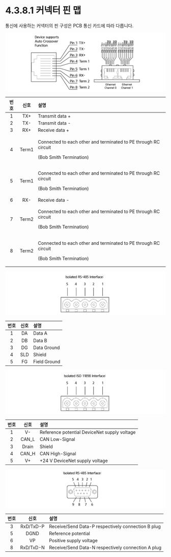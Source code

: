 # 4.3.8.1 커넥터 핀 맵

통신에 사용하는 커넥터의 핀 구성은 PCB 통신 카드에 따라 다릅니다.

![&#xADF8;&#xB9BC; 47 RJ45 &#xC18C;&#xCF13;&#xC758; &#xC774;&#xB354;&#xB137; &#xD540; &#xD560;&#xB2F9;](../../../.gitbook/assets/image127.png)

<table>
  <thead>
    <tr>
      <th style="text-align:center"><b>&#xBC88;&#xD638;</b>
      </th>
      <th style="text-align:center"><b>&#xC2E0;&#xD638;</b>
      </th>
      <th style="text-align:left"><b>                                                                       &#xC124;&#xBA85;</b>
      </th>
    </tr>
  </thead>
  <tbody>
    <tr>
      <td style="text-align:center">1</td>
      <td style="text-align:center">TX+</td>
      <td style="text-align:left">Transmit data +</td>
    </tr>
    <tr>
      <td style="text-align:center">2</td>
      <td style="text-align:center">TX-</td>
      <td style="text-align:left">Transmit data -</td>
    </tr>
    <tr>
      <td style="text-align:center">3</td>
      <td style="text-align:center">RX+</td>
      <td style="text-align:left">Receive data +</td>
    </tr>
    <tr>
      <td style="text-align:center">4</td>
      <td style="text-align:center">Term1</td>
      <td style="text-align:left">
        <p>Connected to each other and terminated to PE through RC circuit</p>
        <p>(Bob Smith Termination)</p>
      </td>
    </tr>
    <tr>
      <td style="text-align:center">5</td>
      <td style="text-align:center">Term1</td>
      <td style="text-align:left">
        <p>Connected to each other and terminated to PE through RC circuit</p>
        <p>(Bob Smith Termination)</p>
      </td>
    </tr>
    <tr>
      <td style="text-align:center">6</td>
      <td style="text-align:center">RX-</td>
      <td style="text-align:left">Receive data -</td>
    </tr>
    <tr>
      <td style="text-align:center">7</td>
      <td style="text-align:center">Term2</td>
      <td style="text-align:left">
        <p>Connected to each other and terminated to PE through RC circuit</p>
        <p>(Bob Smith Termination)</p>
      </td>
    </tr>
    <tr>
      <td style="text-align:center">8</td>
      <td style="text-align:center">Term2</td>
      <td style="text-align:left">
        <p>Connected to each other and terminated to PE through RC circuit</p>
        <p>(Bob Smith Termination)</p>
      </td>
    </tr>
  </tbody>
</table>

![&#xADF8;&#xB9BC; 48 CC-&#xB9C1;&#xD06C; &#xC778;&#xD130;&#xD398;&#xC774;&#xC2A4;\(CombiCon male &#xCEE4;&#xB125;&#xD130;, 5&#xD540;\)](../../../.gitbook/assets/image128.png)

| **번호** | **신호** |                                                                   **설명** |
| :---: | :---: | :--- |
| 1 | DA | Data A |
| 2 | DB | Data B |
| 3 | DG | Data Ground |
| 4 | SLD | Shield |
| 5 | FG | Field Ground |

![&#xADF8;&#xB9BC; 49 DevcieNet &#xC778;&#xD130;&#xD398;&#xC774;&#xC2A4;\(CombiCon male &#xCEE4;&#xB125;&#xD130;, 5 &#xD540;\)](../../../.gitbook/assets/image129.png)

| **번호** | **신호** |                                                                  **설명** |
| :---: | :---: | :--- |
| 1 | V- | Reference potential DeviceNet supply voltage |
| 2 | CAN\_L | CAN Low-Signal |
| 3 | Drain | Shield |
| 4 | CAN\_H | CAN High-Signal |
| 5 | V+ | +24 V DeviceNet supply voltage |

![&#xADF8;&#xB9BC; 50 PROFIBUS &#xC778;&#xD130;&#xD398;&#xC774;&#xC2A4;\(DSub female &#xCEE4;&#xB125;&#xD130;, 9 &#xD540;\)](../../../.gitbook/assets/image130.png)

| **번호** | **신호** |                                                                **설명** |
| :---: | :---: | :--- |
| 3 | RxD/TxD-P | Receive/Send Data-P respectively connection B plug |
| 5 | DGND | Reference potential |
| 6 | VP | Positive supply voltage |
| 8 | RxD/TxD-N | Receive/Send Data-N respectively connection A plug |

